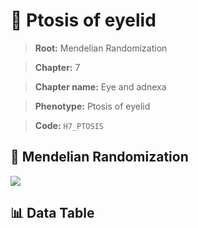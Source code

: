 # 🧪 Ptosis of eyelid

> **Root:** Mendelian Randomization

> **Chapter:** 7  

> **Chapter name:** Eye and adnexa

> **Phenotype:** Ptosis of eyelid  

> **Code:** `H7_PTOSIS`

## 🧬 Mendelian Randomization  

<img src="/MR/Figures/Forward/H7_PTOSIS.png"/>

## 📊 Data Table

<CsvTableMRF src="/MR/Data/Forward/H7_PTOSIS.csv"/>
